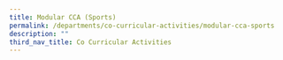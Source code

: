 ```yaml
---
title: Modular CCA (Sports)
permalink: /departments/co-curricular-activities/modular-cca-sports
description: ""
third_nav_title: Co Curricular Activities
---
```

